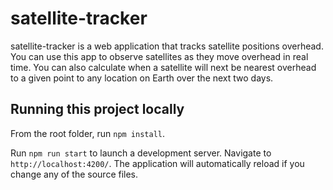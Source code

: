 # satellite-tracker
satellite-tracker is a web application that tracks satellite positions overhead. You can use this app to observe satellites as they move overhead in real time. You can also calculate when a satellite will next be nearest overhead to a given point to any location on Earth over the next two days.

## Running this project locally
From the root folder, run `npm install`. 

Run `npm run start` to launch a development server. Navigate to `http://localhost:4200/`. The application will automatically reload if you change any of the source files.

